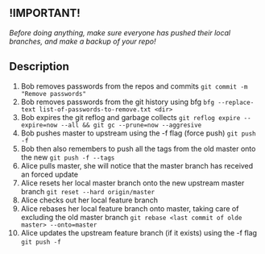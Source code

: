 ## !IMPORTANT!
*Before doing anything, make sure everyone has pushed their local branches, and make a backup of your repo!*

## Description

1. Bob removes passwords from the repos and commits `git commit -m "Remove passwords"`
2. Bob removes passwords from the git history using bfg `bfg --replace-text list-of-passwords-to-remove.txt <dir>`
3. Bob expires the git reflog and garbage collects `git reflog expire --expire=now --all && git gc --prune=now --aggresive`
4. Bob pushes master to upstream using the -f flag (force push) `git push -f`
5. Bob then also remembers to push all the tags from the old master onto the new `git push -f --tags`
6. Alice pulls master, she will notice that the master branch has received an forced update
7. Alice resets her local master branch onto the new upstream master branch `git reset --hard origin/master`
8. Alice checks out her local feature branch
9. Alice rebases her local feature branch onto master, taking care of excluding the old master branch `git rebase <last commit of olde master> --onto=master`
10. Alice updates the upstream feature branch (if it exists) using the -f flag `git push -f`
